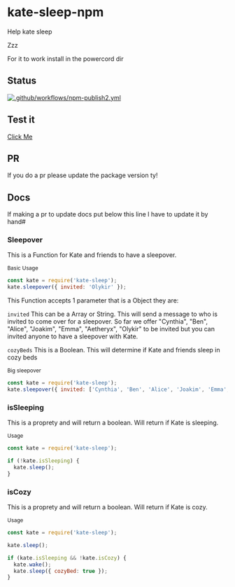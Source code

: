 # kate-sleep-npm
Help kate sleep 

Zzz

For it to work install in the powercord dir
## Status
[![.github/workflows/npm-publish2.yml](https://github.com/Official-Hawks/kate-sleep-npm/actions/workflows/npm-publish2.yml/badge.svg)](https://github.com/Official-Hawks/kate-sleep-npm/actions/workflows/npm-publish2.yml)
## Test it
[Click Me](https://npm.runkit.com/kate-sleep)
## PR
If you do a pr please update the package version ty!


## Docs
If making a pr to update docs put below this line I have to update it by hand#

### Sleepover

This is a Function for Kate and friends to have a sleepover.

<p style="font-size: 12px;">Basic Usage</p>

```js
const kate = require('kate-sleep');
kate.sleepover({ invited: 'Olykir' });
```

This Function accepts 1 parameter that is a Object they are:

`invited` This can be a Array or String. This will send a message to who is invited to come over for a sleepover. So far we offer "Cynthia", "Ben", "Alice", "Joakim", "Emma", "Aetheryx", "Olykir" to be invited but you can invited anyone to have a sleepover with Kate.

`cozyBeds` This is a Boolean. This will determine if Kate and friends sleep in cozy beds

<p style="font-size: 12px;">Big sleepover</p>

```js
const kate = require('kate-sleep');
kate.sleepover({ invited: ['Cynthia', 'Ben', 'Alice', 'Joakim', 'Emma', 'Aetheryx', 'Olykir'], cozyBeds: true });
```

### isSleeping

This is a proprety and will return a boolean. Will return if Kate is sleeping.

<p style="font-size: 12px;">Usage</p>

```js
const kate = require('kate-sleep');

if (!kate.isSleeping) {
  kate.sleep();
}
```

### isCozy
This is a proprety and will return a boolean. Will return if Kate is cozy. 

<p style="font-size: 12px;">Usage</p>

```js
const kate = require('kate-sleep');

kate.sleep();

if (kate.isSleeping && !kate.isCozy) {
  kate.wake();
  kate.sleep({ cozyBed: true });
}
```
